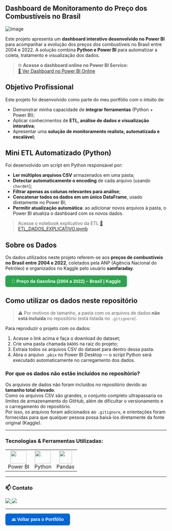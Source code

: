## Dashboard de Monitoramento do Preço dos Combustíveis no Brasil

![Image](https://github.com/user-attachments/assets/7ec7c076-8e51-4721-b1db-bc0ab276d5e8)

Este projeto apresenta um **dashboard interativo desenvolvido no Power BI** para acompanhar a evolução dos preços dos combustíveis no Brasil entre 2004 e 2022. A solução combina **Python e Power BI** para automatizar a coleta, tratamento e visualização dos dados.
> 🌐 **Acesse o dashboard online no Power BI Service:**  
[🔗 Ver Dashboard no Power BI Online](https://app.powerbi.com/view?r=eyJrIjoiYmFhNjQ0OTItMjdlYi00ODcyLTllMjQtMjFlNjdhODMxZDI1IiwidCI6IjRjYWNmYzIzLTM0MjItNGY0MC1iMjk0LWEyOGIzNGFkMzI0ZSJ9)

## Objetivo Profissional
Este projeto foi desenvolvido como parte do meu portfólio com o intuito de:
- Demonstrar minha capacidade de **integrar ferramentas** (Python + Power BI);
- Aplicar conhecimentos de **ETL, análise de dados e visualização interativa**;
- Apresentar uma **solução de monitoramento realista, automatizada e escalável**;

## Mini ETL Automatizado (Python)
Foi desenvolvido um script em Python responsável por:
- **Ler múltiplos arquivos CSV** armazenados em uma pasta;
- **Detectar automaticamente o encoding** de cada arquivo (usando `chardet`);
- **Filtrar apenas as colunas relevantes para análise**;
- **Concatenar todos os dados em um único DataFrame**, usado diretamente no Power BI;
- **Permitir atualização automática**: ao adicionar novos arquivos à pasta, o Power BI atualiza o dashboard com os novos dados.

> Acesse o notebook explicativo da ETL
>[📓 ETL_DADOS_EXPLICATIVO.ipynb](https://github.com/Hiagofb/DASHBOARD_COMBUSTIVEL/blob/master/ETL_DADOS_EXPLICANDO.ipynb)

## Sobre os Dados
Os dados utilizados neste projeto referem-se aos **preços de combustíveis no Brasil entre 2004 e 2022**, coletados pela ANP (Agência Nacional do Petróleo) e organizados no Kaggle pelo usuário **samfaraday**.

<a href="https://www.kaggle.com/datasets/samfaraday/preco-gasolina-2004-a-2022-brasil" target="_blank" style="
  display: inline-block;
  padding: 10px 20px;
  background-color: #2ea44f;
  color: white;
  text-decoration: none;
  border-radius: 6px;
  font-weight: bold;
  font-family: sans-serif;
">
🔗 Preço da Gasolina (2004 a 2022) – Brasil | Kaggle
</a>

## Como utilizar os dados neste repositório
> ⚠️ Por motivos de tamanho, a pasta com os arquivos de dados **não está incluída** no repositório (está listada no `.gitignore`).

Para reproduzir o projeto com os dados:
1. Acesse o link acima e faça o download do dataset;
2. Crie uma pasta chamada `DADOS` na raiz do projeto;
3. Extraia todos os arquivos CSV do dataset para dentro dessa pasta.
4. Abra o arquivo `.pbix` no Power BI Desktop — o script Python será executado automaticamente no carregamento dos dados.

### Por que os dados não estão incluídos no repositório?

Os arquivos de dados não foram incluídos no repositório devido ao **tamanho total elevado**.  
Como os arquivos CSV são grandes, o conjunto completo ultrapassaria os limites de armazenamento do GitHub, além de dificultar o versionamento e o carregamento do repositório.  
Por isso, os arquivos foram adicionados ao `.gitignore`, e orientações foram fornecidas para que qualquer pessoa possa baixá-los diretamente da fonte original (Kaggle).

---
### Tecnologias & Ferramentas Utilizadas:

<table>
  <tr>
    <td align="center"><img src="https://upload.wikimedia.org/wikipedia/commons/thumb/c/cf/New_Power_BI_Logo.svg/2048px-New_Power_BI_Logo.svg.png" width="50" height="40"/><br>Power BI</td>
    <td align="center"><img src="https://cdn.jsdelivr.net/gh/devicons/devicon/icons/python/python-original.svg" width="50" height="40"/><br>Python</td>
    <td align="center"><img src="https://cdn.jsdelivr.net/gh/devicons/devicon/icons/pandas/pandas-original.svg" width="40" height="40"/><br>Pandas</td>
</table>

---

### 📫 Contato
<div style="display: inline-block"> 
  <a href="https://www.linkedin.com/in/hiago-fernandess/" target="_blank">
  <img src="https://img.shields.io/badge/-LinkedIn-%230077B5?style=for-the-badge&logo=linkedin&logoColor=white" target="_blank">
</a> 
  <a href="mailto:hiago_fernandes[at]ymail.com" target="_blank">
  <img src="https://img.shields.io/badge/YahooMail-%236200D8?style=for-the-badge&logo=yahoo&logoColor=white" target="_blank">
</a>
</div>

---

<a href="https://github.com/Hiagofb" target="_blank" style="
  display: inline-block;
  padding: 10px 20px;
  background-color: #0366d6;
  color: white;
  text-decoration: none;
  border-radius: 6px;
  font-weight: bold;
  font-family: sans-serif;
">
🔙 Voltar para o Portfólio
</a>
